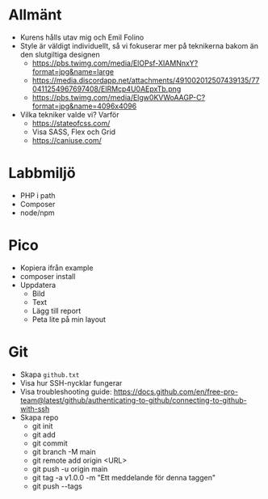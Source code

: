 # Allmänt

* Kurens hålls utav mig och Emil Folino
* Style är väldigt individuellt, så vi fokuserar mer på teknikerna bakom än den slutgiltiga designen
    * https://pbs.twimg.com/media/ElOPsf-XIAMNnxY?format=jpg&name=large
    * https://media.discordapp.net/attachments/491002012507439135/770411254967697408/ElRMcp4U0AEpxTb.png
    * https://pbs.twimg.com/media/Elgw0KVWoAAGP-C?format=jpg&name=4096x4096
* Vilka tekniker valde vi? Varför
    * https://stateofcss.com/
    * Visa SASS, Flex och Grid
    * https://caniuse.com/

# Labbmiljö

* PHP i path
* Composer
* node/npm

# Pico

* Kopiera ifrån example
* composer install
* Uppdatera
    * Bild
    * Text
    * Lägg till report
    * Peta lite på min layout

# Git

* Skapa `github.txt`
* Visa hur SSH-nycklar fungerar
* Visa troubleshooting guide: https://docs.github.com/en/free-pro-team@latest/github/authenticating-to-github/connecting-to-github-with-ssh
* Skapa repo
    * git init
    * git add
    * git commit
    * git branch -M main
    * git remote add origin \<URL>
    * git push -u origin main
    * git tag -a v1.0.0 -m "Ett meddelande för denna taggen"
    * git push --tags
